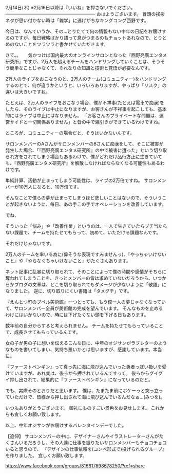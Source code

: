 2月14日(木) ※2月16日以降は『いいね』を押さないでください。
━━━━━━━━━━━━━━━━━━━━
おはようございます。
冒頭の挨拶ネタが思い付かない時は「雑学」に逃げがちなキングコング西野です。

今日は、なんていうか、その…とりたてて何の情報もない中年の日記をお届けするのですが、毎日戦略ばかり語って息がつまるのもチョットあれなので、とりとめのないことをツラツラと書かせていただきます。

さて。。
　
気かつけば国内最大のオンラインサロンとなった『西野亮廣エンタメ研究所』ですが、2万人を超えるチームをハンドリングしていくことは、そうそう簡単なことじゃなくて、それなりの知識と技術と覚悟が必要なんです。

2万人のライブをおこなうのと、2万人のチーム(コミュニティー)をハンドリングするのとで、何が違うかというと、いろいろありますが、やっぱり「リスク」の違いは大きいですね。

たとえば、2万人のライブをおこなう場合、僕が不祥事(たとえば電車で痴漢)をしたら、そのライブは中止になりますが、お客さんが不祥事を起こしても、基本的にはライブは中止にはなりません。
「お客さんのプライベートな問題は、運営サイドと一切関係ありません」と皆の中で線引きができているわけですね。

ところが、コミュニティーの場合だと、そうはいかないんです。

サロンメンバーのAさんがサロンメンバーのBさんに痴漢をして、そこに被害が発生した場合、「『西野亮廣エンタメ研究所』の中で被害に遭った」という切り取られ方をされてしまう場合もあるわけで、僕がどれだけ品行方正に生きていても、『西野亮廣エンタメ研究所』を解散しなければならなくなる可能性もあるわけです。

単純計算、活動が止まってしまう可能性は、ライブの2万倍ですね。
サロンメンバーが10万人になると、10万倍です。

そんなことで僕らの夢が止まってしまうほど悲しいことはないので、そういうことが起きないように、毎日、あの手この手でオペレーションを改善しています。

でね、

そういった「悩み」や「改善作業」というのは、一人で生きていたらブチ当たらない課題で、チームを持たせてもらって、初めて、いただける課題なんです。

それだけじゃないです。

2万人のチームを率いる為に(偉そうな表現ですみませんっ)、『やっちゃいけないこと』や『やらなくちゃいけないこと』がたくさんあります。

ネット記事に乱暴に切り取られて、そのことによって僕の時間や感情がそちらに奪われてしまうことを、きっとメンバーの皆は求めていないだろうから、いつからかブログの文章は、どこを切り取られてもダメージが少ないように「敬語」になりました。
逆に、切り取りにくい書籍は「タメグチ」です。

『えんとつ町のプペル美術館』一つとっても、もう僕一人の夢じゃなくなっていて、サロンメンバー全員が美術館の完成を望んでいます。
そんなものを止めるわけにはいかないので、時には下げたくない頭を下げる日もあります。

数年前の自分からすると考えられません。
チームを持たせてもらっていることで、成長させてもらっているんです。

女の子が男の子に想いを伝えるこんな日に、中年のオジサンがラブレターのようなものを書いてしまい、気持ち悪いかとは思いますが、感謝しています。本当に。

『ファーストペンギン』って真っ先に海に飛び込んでいった勇者っぽい扱いを受けていますが、あれ実は、後ろから押されているんですって。
後ろからグイグイ押し出されて、結果的に『ファーストペンギン』になっているのだと。

でも、実際そのとおりだと思います。
僕は、たまたま前にボケーっと突っ立っていただけで、皆様から押し出されて海に飛び込んでいるんだなぁ…(みつを)。

いつもありがとうございます。
御礼にものすごい景色をお見せします。
これからも宜しくお願い致します。

以上、中年オジサンがお届けするバレンタインデーでした。

【追伸】
サロンメンバーの中に、デザイナーさんやイラストレーターさんがたくさんいるだろうし、その人達に仕事を振りたいサロンメンバーもチョコチョコいると思うので、
『デザインの仕事依頼を(コンペ形式で)投げられるグループ』を作りました。
宜しくお願い致します。

https://www.facebook.com/groups/816617898678250/?ref=share
